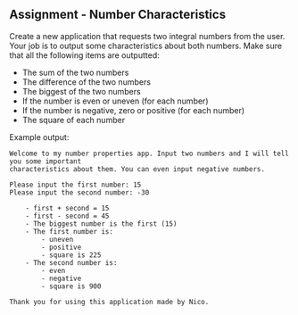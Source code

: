 ## Assignment - Number Characteristics

Create a new application that requests two integral numbers from the user. Your job is to output some characteristics about both numbers. Make sure that all the following items are outputted:

* The sum of the two numbers
* The difference of the two numbers
* The biggest of the two numbers
* If the number is even or uneven (for each number)
* If the number is negative, zero or positive (for each number)
* The square of each number

Example output:

```text
Welcome to my number properties app. Input two numbers and I will tell you some important
characteristics about them. You can even input negative numbers.

Please input the first number: 15
Please input the second number: -30

    - first + second = 15
    - first - second = 45
    - The biggest number is the first (15)
    - The first number is:
        - uneven
        - positive
        - square is 225
    - The second number is:
        - even
        - negative
        - square is 900

Thank you for using this application made by Nico.
```